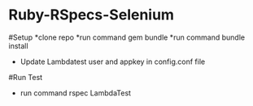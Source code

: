 # Ruby-RSpecs-Selenium
#Setup
*clone repo
*run command gem bundle
*run command bundle install
* Update Lambdatest user and appkey in config.conf file

#Run Test
 
 * run command rspec LambdaTest
